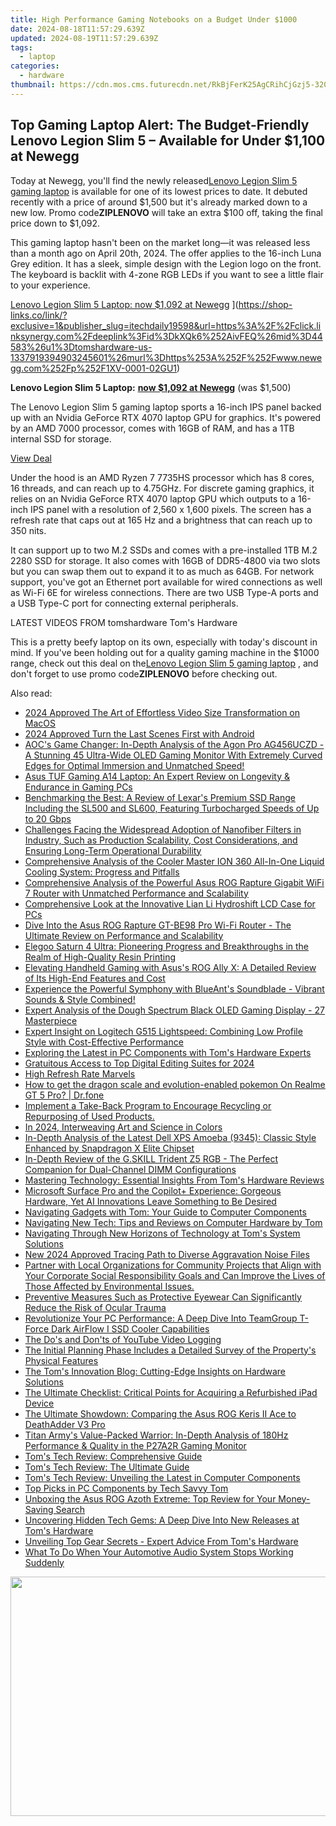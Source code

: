 ```yaml
---
title: High Performance Gaming Notebooks on a Budget Under $1000
date: 2024-08-18T11:57:29.639Z
updated: 2024-08-19T11:57:29.639Z
tags:
  - laptop
categories:
  - hardware
thumbnail: https://cdn.mos.cms.futurecdn.net/RkBjFerK25AgCRihCjGzj5-320-80.jpg
---
```


## Top Gaming Laptop Alert: The Budget-Friendly Lenovo Legion Slim 5 – Available for Under $1,100 at Newegg

Today at Newegg, you'll find the newly released[Lenovo Legion Slim 5 gaming laptop](https://shop-links.co/link/?exclusive=1&publisher_slug=itechdaily19598&url=https%3A%2F%2Fclick.linksynergy.com%2Fdeeplink%3Fid%3DkXQk6%252AivFEQ%26mid%3D44583%26u1%3Dtomshardware-us-1058582600560434002%26murl%3Dhttps%253A%252F%252Fwww.newegg.com%252Fp%252F1XV-0001-02GU1) is available for one of its lowest prices to date. It debuted recently with a price of around $1,500 but it's already marked down to a new low. Promo code**ZIPLENOVO** will take an extra $100 off, taking the final price down to $1,092.

 This gaming laptop hasn't been on the market long—it was released less than a month ago on April 20th, 2024\. The offer applies to the 16-inch Luna Grey edition. It has a sleek, simple design with the Legion logo on the front. The keyboard is backlit with 4-zone RGB LEDs if you want to see a little flair to your experience.

[Lenovo Legion Slim 5 Laptop: now $1,092 at Newegg](https://cdn.mos.cms.futurecdn.net/Gwzx6diCau6wZ9GYQ5NP55-200-100.jpg "Lenovo Legion Slim 5 Laptop: now $1,092 at Newegg") ](https://shop-links.co/link/?exclusive=1&publisher_slug=itechdaily19598&url=https%3A%2F%2Fclick.linksynergy.com%2Fdeeplink%3Fid%3DkXQk6%252AivFEQ%26mid%3D44583%26u1%3Dtomshardware-us-1337919394903245601%26murl%3Dhttps%253A%252F%252Fwww.newegg.com%252Fp%252F1XV-0001-02GU1)

**Lenovo Legion Slim 5 Laptop:** [**now $1,092 at Newegg**](https://shop-links.co/link/?exclusive=1&publisher_slug=itechdaily19598&url=https%3A%2F%2Fclick.linksynergy.com%2Fdeeplink%3Fid%3DkXQk6%252AivFEQ%26mid%3D44583%26u1%3Dtomshardware-us-4675625138444726158%26murl%3Dhttps%253A%252F%252Fwww.newegg.com%252Fp%252F1XV-0001-02GU1) (was $1,500)  
  
 The Lenovo Legion Slim 5 gaming laptop sports a 16-inch IPS panel backed up with an Nvidia GeForce RTX 4070 laptop GPU for graphics. It's powered by an AMD 7000 processor, comes with 16GB of RAM, and has a 1TB internal SSD for storage.

[View Deal](https://shop-links.co/link/?exclusive=1&publisher_slug=itechdaily19598&url=https%3A%2F%2Fclick.linksynergy.com%2Fdeeplink%3Fid%3DkXQk6%252AivFEQ%26mid%3D44583%26u1%3Dtomshardware-us-1337919394903245601%26murl%3Dhttps%253A%252F%252Fwww.newegg.com%252Fp%252F1XV-0001-02GU1)

 Under the hood is an AMD Ryzen 7 7735HS processor which has 8 cores, 16 threads, and can reach up to 4.75GHz. For discrete gaming graphics, it relies on an Nvidia GeForce RTX 4070 laptop GPU which outputs to a 16-inch IPS panel with a resolution of 2,560 x 1,600 pixels. The screen has a refresh rate that caps out at 165 Hz and a brightness that can reach up to 350 nits.

 It can support up to two M.2 SSDs and comes with a pre-installed 1TB M.2 2280 SSD for storage. It also comes with 16GB of DDR5-4800 via two slots but you can swap them out to expand it to as much as 64GB. For network support, you've got an Ethernet port available for wired connections as well as Wi-Fi 6E for wireless connections. There are two USB Type-A ports and a USB Type-C port for connecting external peripherals.

 LATEST VIDEOS FROM tomshardware Tom's Hardware

 This is a pretty beefy laptop on its own, especially with today's discount in mind. If you've been holding out for a quality gaming machine in the $1000 range, check out this deal on the[Lenovo Legion Slim 5 gaming laptop](https://shop-links.co/link/?exclusive=1&publisher_slug=itechdaily19598&url=https%3A%2F%2Fclick.linksynergy.com%2Fdeeplink%3Fid%3DkXQk6%252AivFEQ%26mid%3D44583%26u1%3Dtomshardware-us-1058582600560434002%26murl%3Dhttps%253A%252F%252Fwww.newegg.com%252Fp%252F1XV-0001-02GU1) , and don't forget to use promo code**ZIPLENOVO** before checking out.

<ins class="adsbygoogle"
     style="display:block"
     data-ad-format="autorelaxed"
     data-ad-client="ca-pub-7571918770474297"
     data-ad-slot="1223367746"></ins>



<ins class="adsbygoogle"
     style="display:block"
     data-ad-client="ca-pub-7571918770474297"
     data-ad-slot="8358498916"
     data-ad-format="auto"
     data-full-width-responsive="true"></ins>

<span class="atpl-alsoreadstyle">Also read:</span>
<div><ul>
<li><a href="https://instagram-clips.techidaily.com/2024-approved-the-art-of-effortless-video-size-transformation-on-macos/"><u>2024 Approved  The Art of Effortless Video Size Transformation on MacOS</u></a></li>
<li><a href="https://fox-helps.techidaily.com/2024-approved-turn-the-last-scenes-first-with-android/"><u>2024 Approved  Turn the Last Scenes First with Android</u></a></li>
<li><a href="https://hardware-reviews.techidaily.com/aocs-game-changer-in-depth-analysis-of-the-agon-pro-ag456uczd-a-stunning-45-ultra-wide-oled-gaming-monitor-with-extremely-curved-edges-for-optimal-immersion19/"><u>AOC's Game Changer: In-Depth Analysis of the Agon Pro AG456UCZD - A Stunning 45 Ultra-Wide OLED Gaming Monitor With Extremely Curved Edges for Optimal Immersion and Unmatched Speed!</u></a></li>
<li><a href="https://hardware-reviews.techidaily.com/asus-tuf-gaming-a14-laptop-an-expert-review-on-longevity-and-endurance-in-gaming-pcs/"><u>Asus TUF Gaming A14 Laptop: An Expert Review on Longevity & Endurance in Gaming PCs</u></a></li>
<li><a href="https://hardware-reviews.techidaily.com/benchmarking-the-best-a-review-of-lexars-premium-ssd-range-including-the-sl500-and-sl600-featuring-turbocharged-speeds-of-up-to-20-gbps/"><u>Benchmarking the Best: A Review of Lexar's Premium SSD Range Including the SL500 and SL600, Featuring Turbocharged Speeds of Up to 20 Gbps</u></a></li>
<li><a href="https://win-answers.techidaily.com/challenges-facing-the-widespread-adoption-of-nanofiber-filters-in-industry-such-as-production-scalability-cost-considerations-and-ensuring-long-term-operati483/"><u>Challenges Facing the Widespread Adoption of Nanofiber Filters in Industry, Such as Production Scalability, Cost Considerations, and Ensuring Long-Term Operational Durability</u></a></li>
<li><a href="https://hardware-reviews.techidaily.com/comprehensive-analysis-of-the-cooler-master-ion-360-all-in-one-liquid-cooling-system-progress-and-pitfalls/"><u>Comprehensive Analysis of the Cooler Master ION 360 All-In-One Liquid Cooling System: Progress and Pitfalls</u></a></li>
<li><a href="https://hardware-reviews.techidaily.com/comprehensive-analysis-of-the-powerful-asus-rog-rapture-gigabit-wifi-7-router-with-unmatched-performance-and-scalability/"><u>Comprehensive Analysis of the Powerful Asus ROG Rapture Gigabit WiFi 7 Router with Unmatched Performance and Scalability</u></a></li>
<li><a href="https://hardware-reviews.techidaily.com/comprehensive-look-at-the-innovative-lian-li-hydroshift-lcd-case-for-pcs/"><u>Comprehensive Look at the Innovative Lian Li Hydroshift LCD Case for PCs</u></a></li>
<li><a href="https://hardware-reviews.techidaily.com/dive-into-the-asus-rog-rapture-gt-be98-pro-wi-fi-router-the-ultimate-review-on-performance-and-scalability/"><u>Dive Into the Asus ROG Rapture GT-BE98 Pro Wi-Fi Router - The Ultimate Review on Performance and Scalability</u></a></li>
<li><a href="https://hardware-reviews.techidaily.com/elegoo-saturn-4-ultra-pioneering-progress-and-breakthroughs-in-the-realm-of-high-quality-resin-printing/"><u>Elegoo Saturn 4 Ultra: Pioneering Progress and Breakthroughs in the Realm of High-Quality Resin Printing</u></a></li>
<li><a href="https://hardware-reviews.techidaily.com/elevating-handheld-gaming-with-asuss-rog-ally-x-a-detailed-review-of-its-high-end-features-and-cost/"><u>Elevating Handheld Gaming with Asus's ROG Ally X: A Detailed Review of Its High-End Features and Cost</u></a></li>
<li><a href="https://hardware-reviews.techidaily.com/1723341658979-experience-the-powerful-symphony-with-blueants-soundblade-vibrant-sounds-and-style-combined/"><u>Experience the Powerful Symphony with BlueAnt's Soundblade - Vibrant Sounds & Style Combined!</u></a></li>
<li><a href="https://hardware-reviews.techidaily.com/expert-analysis-of-the-dough-spectrum-black-oled-gaming-display-27-masterpiece/"><u>Expert Analysis of the Dough Spectrum Black OLED Gaming Display - 27 Masterpiece</u></a></li>
<li><a href="https://hardware-reviews.techidaily.com/expert-insight-on-logitech-g515-lightspeed-combining-low-profile-style-with-cost-effective-performance/"><u>Expert Insight on Logitech G515 Lightspeed: Combining Low Profile Style with Cost-Effective Performance</u></a></li>
<li><a href="https://hardware-reviews.techidaily.com/exploring-the-latest-in-pc-components-with-toms-hardware-experts/"><u>Exploring the Latest in PC Components with Tom's Hardware Experts</u></a></li>
<li><a href="https://some-techniques.techidaily.com/gratuitous-access-to-top-digital-editing-suites-for-2024/"><u>Gratuitous Access to Top Digital Editing Suites for 2024</u></a></li>
<li><a href="https://hardware-reviews.techidaily.com/high-refresh-rate-marvels/"><u>High Refresh Rate Marvels</u></a></li>
<li><a href="https://pokemon-go-android.techidaily.com/how-to-get-the-dragon-scale-and-evolution-enabled-pokemon-on-realme-gt-5-pro-drfone-by-drfone-virtual-android/"><u>How to get the dragon scale and evolution-enabled pokemon On Realme GT 5 Pro? | Dr.fone</u></a></li>
<li><a href="https://hardware-reviews.techidaily.com/1723341739531-implement-a-take-back-program-to-encourage-recycling-or-repurposing-of-used-products/"><u>Implement a Take-Back Program to Encourage Recycling or Repurposing of Used Products.</u></a></li>
<li><a href="https://extra-guidance.techidaily.com/in-2024-interweaving-art-and-science-in-colors/"><u>In 2024, Interweaving Art and Science in Colors</u></a></li>
<li><a href="https://hardware-reviews.techidaily.com/in-depth-analysis-of-the-latest-dell-xps-amoeba-9345-classic-style-enhanced-by-snapdragon-x-elite-chipset/"><u>In-Depth Analysis of the Latest Dell XPS Amoeba (9345): Classic Style Enhanced by Snapdragon X Elite Chipset</u></a></li>
<li><a href="https://hardware-reviews.techidaily.com/in-depth-review-of-the-gskill-trident-z5-rgb-the-perfect-companion-for-dual-channel-dimm-configurations/"><u>In-Depth Review of the G.SKILL Trident Z5 RGB - The Perfect Companion for Dual-Channel DIMM Configurations</u></a></li>
<li><a href="https://hardware-reviews.techidaily.com/mastering-technology-essential-insights-from-toms-hardware-reviews/"><u>Mastering Technology: Essential Insights From Tom's Hardware Reviews</u></a></li>
<li><a href="https://hardware-reviews.techidaily.com/microsoft-surface-pro-and-the-copilotplus-experience-gorgeous-hardware-yet-ai-innovations-leave-something-to-be-desired/"><u>Microsoft Surface Pro and the Copilot+ Experience: Gorgeous Hardware, Yet AI Innovations Leave Something to Be Desired</u></a></li>
<li><a href="https://hardware-reviews.techidaily.com/navigating-gadgets-with-tom-your-guide-to-computer-components/"><u>Navigating Gadgets with Tom: Your Guide to Computer Components</u></a></li>
<li><a href="https://hardware-reviews.techidaily.com/navigating-new-tech-tips-and-reviews-on-computer-hardware-by-tom/"><u>Navigating New Tech: Tips and Reviews on Computer Hardware by Tom</u></a></li>
<li><a href="https://hardware-reviews.techidaily.com/navigating-through-new-horizons-of-technology-at-toms-system-solutions/"><u>Navigating Through New Horizons of Technology at Tom's System Solutions</u></a></li>
<li><a href="https://audio-editing.techidaily.com/new-2024-approved-tracing-path-to-diverse-aggravation-noise-files/"><u>New 2024 Approved Tracing Path to Diverse Aggravation Noise Files</u></a></li>
<li><a href="https://hardware-reviews.techidaily.com/partner-with-local-organizations-for-community-projects-that-align-with-your-corporate-social-responsibility-goals-and-can-improve-the-lives-of-those-affect14/"><u>Partner with Local Organizations for Community Projects that Align with Your Corporate Social Responsibility Goals and Can Improve the Lives of Those Affected by Environmental Issues.</u></a></li>
<li><a href="https://hardware-reviews.techidaily.com/preventive-measures-such-as-protective-eyewear-can-significantly-reduce-the-risk-of-ocular-trauma/"><u>Preventive Measures Such as Protective Eyewear Can Significantly Reduce the Risk of Ocular Trauma</u></a></li>
<li><a href="https://hardware-reviews.techidaily.com/revolutionize-your-pc-performance-a-deep-dive-into-teamgroup-t-force-dark-airflow-i-ssd-cooler-capabilities/"><u>Revolutionize Your PC Performance: A Deep Dive Into TeamGroup T-Force Dark AirFlow I SSD Cooler Capabilities</u></a></li>
<li><a href="https://remote-screen-capture.techidaily.com/the-dos-and-donts-of-youtube-video-logging/"><u>The Do's and Don'ts of YouTube Video Logging</u></a></li>
<li><a href="https://hardware-reviews.techidaily.com/the-initial-planning-phase-includes-a-detailed-survey-of-the-propertys-physical-features/"><u>The Initial Planning Phase Includes a Detailed Survey of the Property's Physical Features</u></a></li>
<li><a href="https://hardware-reviews.techidaily.com/the-toms-innovation-blog-cutting-edge-insights-on-hardware-solutions/"><u>The Tom's Innovation Blog: Cutting-Edge Insights on Hardware Solutions</u></a></li>
<li><a href="https://buynow-tips.techidaily.com/the-ultimate-checklist-critical-points-for-acquiring-a-refurbished-ipad-device/"><u>The Ultimate Checklist: Critical Points for Acquiring a Refurbished iPad Device</u></a></li>
<li><a href="https://hardware-reviews.techidaily.com/the-ultimate-showdown-comparing-the-asus-rog-keris-ii-ace-to-deathadder-v3-pro/"><u>The Ultimate Showdown: Comparing the Asus ROG Keris II Ace to DeathAdder V3 Pro</u></a></li>
<li><a href="https://hardware-reviews.techidaily.com/titan-armys-value-packed-warrior-in-depth-analysis-of-180hz-performance-and-quality-in-the-p27a2r-gaming-monitor/"><u>Titan Army's Value-Packed Warrior: In-Depth Analysis of 180Hz Performance & Quality in the P27A2R Gaming Monitor</u></a></li>
<li><a href="https://hardware-reviews.techidaily.com/toms-tech-review-comprehensive-guide/"><u>Tom's Tech Review: Comprehensive Guide</u></a></li>
<li><a href="https://hardware-reviews.techidaily.com/toms-tech-review-the-ultimate-guide/"><u>Tom's Tech Review: The Ultimate Guide</u></a></li>
<li><a href="https://hardware-reviews.techidaily.com/toms-tech-review-unveiling-the-latest-in-computer-components/"><u>Tom's Tech Review: Unveiling the Latest in Computer Components</u></a></li>
<li><a href="https://hardware-reviews.techidaily.com/top-picks-in-pc-components-by-tech-savvy-tom/"><u>Top Picks in PC Components by Tech Savvy Tom</u></a></li>
<li><a href="https://hardware-reviews.techidaily.com/unboxing-the-asus-rog-azoth-extreme-top-review-for-your-money-saving-search/"><u>Unboxing the Asus ROG Azoth Extreme: Top Review for Your Money-Saving Search</u></a></li>
<li><a href="https://hardware-reviews.techidaily.com/uncovering-hidden-tech-gems-a-deep-dive-into-new-releases-at-toms-hardware/"><u>Uncovering Hidden Tech Gems: A Deep Dive Into New Releases at Tom's Hardware</u></a></li>
<li><a href="https://hardware-reviews.techidaily.com/unveiling-top-gear-secrets-expert-advice-from-toms-hardware/"><u>Unveiling Top Gear Secrets - Expert Advice From Tom's Hardware</u></a></li>
<li><a href="https://tech-recovery.techidaily.com/what-to-do-when-your-automotive-audio-system-stops-working-suddenly/"><u>What To Do When Your Automotive Audio System Stops Working Suddenly</u></a></li>
</ul></div>

<!-- affiliate ads begin -->
<a href="https://ship7com.pxf.io/c/5597632/1509856/17634" target="_top" id="1509856"><img src="//a.impactradius-go.com/display-ad/17634-1509856" border="0" alt="" width="730" height="383"/></a>
<!-- affiliate ads end -->